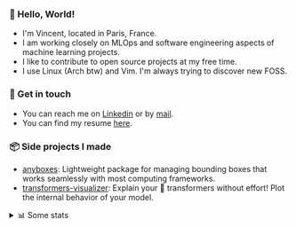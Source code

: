### 👋 Hello, World!

- I'm Vincent, located in Paris, France.
- I am working closely on MLOps and software engineering aspects of machine learning projects.
- I like to contribute to open source projects at my free time.
- I use Linux (Arch btw) and Vim. I'm always trying to discover new FOSS.

### 🔗 Get in touch

- You can reach me on [Linkedin](https://www.linkedin.com/in/vincent-duchauffour-3a9641155/) or by [mail](mailto:vincent.duchauffour@proton.me).
- You can find my resume [here](https://raw.githubusercontent.com/VDuchauffour/resume/main/resume.pdf).

### 📦 Side projects I made

- [anyboxes](https://github.com/VDuchauffour/anyboxes): Lightweight package for managing bounding boxes that works seamlessly with most computing frameworks.
- [transformers-visualizer](https://github.com/VDuchauffour/transformers-visualizer): Explain your 🤗 transformers without effort! Plot the internal behavior of your model. 

<details><summary>📊 Some stats</summary>  
  
<p align="center">
  <img alt="VDuchauffour's github stats" src="https://github-readme-stats.vercel.app/api?username=VDuchauffour&include_all_commits=true&show_icons=true&theme=react"/>
  <br />
  <img alt="VDuchauffour's streak stats" src="https://streak-stats.demolab.com?user=VDuchauffour&theme=react"/>
  <br />
  <img alt="VDuchauffour's language stats" src="https://github-readme-stats.vercel.app/api/top-langs/?username=VDuchauffour&count_private=true&include_all_commits=true&show_icons=true&layout=compact&theme=react"/>
  <!--   <br />
  <img alt="VDuchauffour's Wakatime stats" src="https://github-readme-stats.vercel.app/api/wakatime?username=VDuchauffour&theme=react"/> -->
</p>

#### 🧭 Wakatime stats
<!--START_SECTION:waka-->
![Code Time](http://img.shields.io/badge/Code%20Time-1%2C874%20hrs%203%20mins-blue)

![Lines of code](https://img.shields.io/badge/From%20Hello%20World%20I%27ve%20Written-3.6%20million%20lines%20of%20code-blue)

**🐱 My GitHub Data** 

> 📦 977.3 kB Used in GitHub's Storage 
 > 
> 🏆 0 Contributions in the Year 2024
 > 
> 🚫 Not Opted to Hire
 > 
> 📜 9 Public Repositories 
 > 
> 🔑 2 Private Repositories 
 > 
**I'm an Early 🐤** 

```text
🌞 Morning                360 commits         ██░░░░░░░░░░░░░░░░░░░░░░░   08.34 % 
🌆 Daytime                2327 commits        █████████████░░░░░░░░░░░░   53.94 % 
🌃 Evening                1247 commits        ███████░░░░░░░░░░░░░░░░░░   28.91 % 
🌙 Night                  380 commits         ██░░░░░░░░░░░░░░░░░░░░░░░   08.81 % 
```
📅 **I'm Most Productive on Monday** 

```text
Monday                   992 commits         ██████░░░░░░░░░░░░░░░░░░░   22.99 % 
Tuesday                  735 commits         ████░░░░░░░░░░░░░░░░░░░░░   17.04 % 
Wednesday                740 commits         ████░░░░░░░░░░░░░░░░░░░░░   17.15 % 
Thursday                 832 commits         █████░░░░░░░░░░░░░░░░░░░░   19.29 % 
Friday                   676 commits         ████░░░░░░░░░░░░░░░░░░░░░   15.67 % 
Saturday                 80 commits          ░░░░░░░░░░░░░░░░░░░░░░░░░   01.85 % 
Sunday                   259 commits         ██░░░░░░░░░░░░░░░░░░░░░░░   06.00 % 
```


📊 **This Week I Spent My Time On** 

```text
💬 Programming Languages: 
Python                   36 hrs 40 mins      ███████████████████░░░░░░   75.74 % 
XML                      5 hrs 23 mins       ███░░░░░░░░░░░░░░░░░░░░░░   11.15 % 
C++                      2 hrs 32 mins       █░░░░░░░░░░░░░░░░░░░░░░░░   05.25 % 
INI                      1 hr 3 mins         █░░░░░░░░░░░░░░░░░░░░░░░░   02.19 % 
JSON                     28 mins             ░░░░░░░░░░░░░░░░░░░░░░░░░   00.97 % 
```


 Last Updated on 23/05/2024 00:38:55 UTC
<!--END_SECTION:waka-->
</details>
